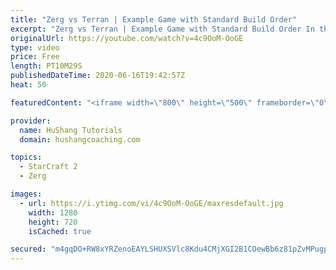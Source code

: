 ```yaml
---
title: "Zerg vs Terran | Example Game with Standard Build Order"
excerpt: "Zerg vs Terran | Example Game with Standard Build Order In this guide we learn how to defend early Terran attacks.  Coaching -------------------------------------------------------------------------- Interested in Starcraft lessons? Check out my website! I would love to help you improve and reach your"
originalUrl: https://youtube.com/watch?v=4c9OoM-OoGE
type: video
price: Free
length: PT10M29S
publishedDateTime: 2020-06-16T19:42:57Z
heat: 50

featuredContent: "<iframe width=\"800\" height=\"500\" frameborder=\"0\" src=\"https://www.youtube.com/embed/4c9OoM-OoGE\" allow=\"accelerometer; autoplay; encrypted-media; gyroscope; picture-in-picture\" allowfullscreen></iframe>"

provider:
  name: HuShang Tutorials
  domain: hushangcoaching.com

topics:
  - StarCraft 2
  - Zerg

images:
  - url: https://i.ytimg.com/vi/4c9OoM-OoGE/maxresdefault.jpg
    width: 1280
    height: 720
    isCached: true

secured: "m4gqDO+RW8xYRZenoEAYLSHUXSVlc8Kdu4CMjXGI2B1COewBb6z81pZvMPugp7RZHzZp1xj79X9U8/I6Iybl6sJ5P2KliEgouHnUAs0GIr3d/DBUKGxWzbs1uYFNe7OOIPmGHHUNkk12dy0/DDmaQyTXYB3tVeZQJK7FhDMYOXnt6sdEhUkpjejPcMtVf8tG7QSJe6V9e5e0m77pMmpnYb/Iw82OLl3XuchynziUp7SbcRY272VettNX7LKGCX355t000jMMpi6AOTvIpgeW0sn7aKtE6ZbajB30SYQOgSCvYubFMteIdYVydDHInDHJVVJg3Jd1Lz85vLIJUEosRqRN4GDXY/i+QRJwihq0TL07sNCm/m99Y1zquPlK8XpjnzoqLS6ggc84iK8uIezFxoMKB3kagT4mVo8M6PSzAeQ=;GXzlyPFbLbWDk6NJbkUk6Q=="
---
```


